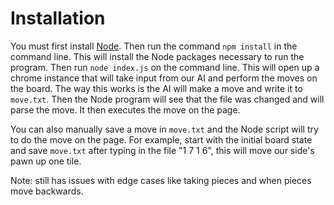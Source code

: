 # Installation

You must first install [Node](https://nodejs.org/en/download/). Then run the command `npm install` in the command line. This will install the Node packages necessary to run the program. Then run `node index.js` on the command line. This will open up a chrome instance that will take input from our AI and perform the moves on the board. The way this works is the AI will make a move and write it to `move.txt`. Then the Node program will see that the file was changed and will parse the move. It then executes the move on the page.

You can also manually save a move in `move.txt` and the Node script will try to do the move on the page. For example, start with the initial board state and save `move.txt` after typing in the file "1 7 1 6", this will move our side's pawn up one tile.

Note: still has issues with edge cases like taking pieces and when pieces move backwards.